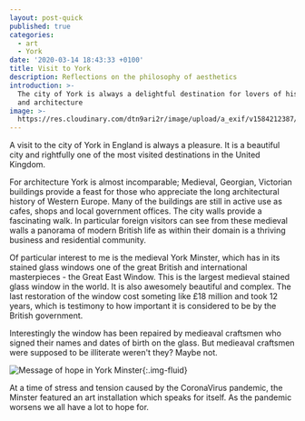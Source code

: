 ```yaml
---
layout: post-quick
published: true
categories:
  - art
  - York
date: '2020-03-14 18:43:33 +0100'
title: Visit to York
description: Reflections on the philosophy of aesthetics
introduction: >-
  The city of York is always a delightful destination for lovers of history, art
  and architecture
image: >-
  https://res.cloudinary.com/dtn9ari2r/image/upload/a_exif/v1584212387/blog/19827511-AC43-4AE5-8F89-A8B8B51FD738.jpg
---
```

A visit to the city of York in England is always a pleasure. It is a beautiful city and rightfully one of the most visited destinations in the United Kingdom.

For architecture York is almost incomparable; Medieval, Georgian, Victorian buildings provide a feast for those who appreciate the long architectural history of Western Europe. Many of the buildings are still in active use as cafes, shops and local government offices. The city walls provide a fascinating walk. In particular foreign visitors can see from these medieval walls a panorama of modern British life as within their domain is a thriving business and residential community.

Of particular interest to me is the medieval York Minster, which has in its stained glass windows one of the great British and international masterpieces - the Great East Window. This is the largest medieval stained glass window in the world. It is also awesomely beautiful and complex. The last restoration of the window cost someting like £18 million and took 12 years, which is testimony to how important it is considered to be by the British government.

Interestingly the window has been repaired by medieaval craftsmen who signed their names and dates of birth on the glass. But medieaval craftsmen were supposed to be illiterate weren't they? Maybe not.

![Message of hope in York Minster](https://res.cloudinary.com/dtn9ari2r/image/upload/a_exif/v1584212384/blog/DCE135B2-C974-4404-BEC4-E3AD1E54190E.jpg){:.img-fluid}

At a time of stress and tension caused by the CoronaVirus pandemic, the Minster featured an art installation which speaks for itself. As the pandemic worsens we all have a lot to hope for.
